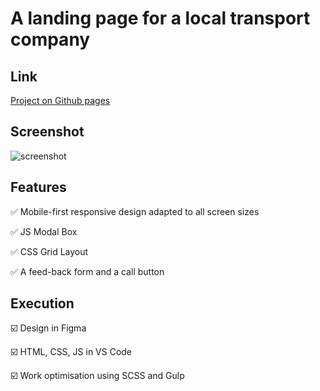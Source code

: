 # A landing page for a local transport company

## Link
[Project on Github pages](https://tatianamoseeva.github.io/giotrans/)

## Screenshot
![screenshot](img/screenshot.png "First screen")

## Features 
:white_check_mark: Mobile-first responsive design adapted to all screen sizes

:white_check_mark: JS Modal Box

:white_check_mark: CSS Grid Layout 

:white_check_mark: A feed-back form and a call button

## Execution

:ballot_box_with_check: Design in Figma

:ballot_box_with_check: HTML, CSS, JS in VS Code

:ballot_box_with_check: Work optimisation using SCSS and Gulp
